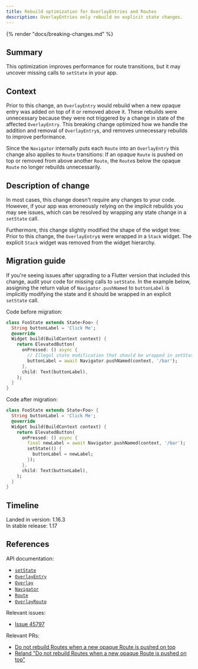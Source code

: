 ```yaml
---
title: Rebuild optimization for OverlayEntries and Routes
description: OverlayEntries only rebuild on explicit state changes.
---
```


{% render "docs/breaking-changes.md" %}

## Summary

This optimization improves performance for route transitions,
but it may uncover missing calls to `setState` in your app.

## Context

Prior to this change, an `OverlayEntry` would rebuild when
a new opaque entry was added on top of it or removed above it.
These rebuilds were unnecessary because they were not triggered
by a change in state of the affected `OverlayEntry`. This
breaking change optimized how we handle the addition and removal of
`OverlayEntry`s, and removes unnecessary rebuilds
to improve performance.

Since the `Navigator` internally puts each `Route` into an
`OverlayEntry` this change also applies to `Route` transitions:
If an opaque `Route` is pushed on top or removed from above another
`Route`, the `Route`s below the opaque `Route`
no longer rebuilds unnecessarily.

## Description of change

In most cases, this change doesn't require any changes to your code.
However, if your app was erroneously relying on the implicit
rebuilds you may see issues, which can be resolved by wrapping
any state change in a `setState` call.

Furthermore, this change slightly modified the shape of the
widget tree: Prior to this change,
the `OverlayEntry`s were wrapped in a `Stack` widget.
The explicit `Stack` widget was removed from the widget hierarchy.

## Migration guide

If you're seeing issues after upgrading to a Flutter version
that included this change, audit your code for missing calls to
`setState`. In the example below, assigning the return value of
`Navigator.pushNamed` to `buttonLabel` is
implicitly modifying the state and it should be wrapped in an
explicit `setState` call.

Code before migration:

```dart
class FooState extends State<Foo> {
  String buttonLabel = 'Click Me';
  @override
  Widget build(BuildContext context) {
    return ElevatedButton(
      onPressed: () async {
        // Illegal state modification that should be wrapped in setState.
        buttonLabel = await Navigator.pushNamed(context, '/bar');
      },
      child: Text(buttonLabel),
    );
  }
}
```

Code after migration:

```dart
class FooState extends State<Foo> {
  String buttonLabel = 'Click Me';
  @override
  Widget build(BuildContext context) {
    return ElevatedButton(
      onPressed: () async {
        final newLabel = await Navigator.pushNamed(context, '/bar');
        setState(() {
          buttonLabel = newLabel;
        });
      },
      child: Text(buttonLabel),
    );
  }
}
```

## Timeline

Landed in version: 1.16.3<br>
In stable release: 1.17

## References

API documentation:

* [`setState`][]
* [`OverlayEntry`][]
* [`Overlay`][]
* [`Navigator`][]
* [`Route`][]
* [`OverlayRoute`][]

Relevant issues:

* [Issue 45797][]

Relevant PRs:

* [Do not rebuild Routes when a new opaque Route is pushed on top][]
* [Reland "Do not rebuild Routes when a new opaque Route is pushed on top"][]


[Do not rebuild Routes when a new opaque Route is pushed on top]: {{site.repo.flutter}}/pull/48900
[Issue 45797]: {{site.repo.flutter}}/issues/45797
[`Navigator`]: {{site.api}}/flutter/widgets/Navigator-class.html
[`Overlay`]: {{site.api}}/flutter/widgets/Overlay-class.html
[`OverlayEntry`]: {{site.api}}/flutter/widgets/OverlayEntry-class.html
[`OverlayRoute`]: {{site.api}}/flutter/widgets/OverlayRoute-class.html
[`Route`]: {{site.api}}/flutter/widgets/Route-class.html
[`setState`]: {{site.api}}/flutter/widgets/State/setState.html
[Reland "Do not rebuild Routes when a new opaque Route is pushed on top"]: {{site.repo.flutter}}/pull/49376
